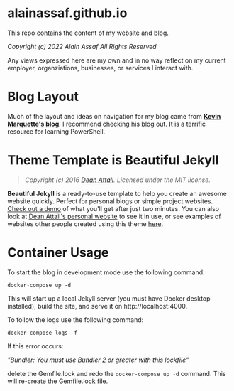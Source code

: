 # alainassaf.github.io

This repo contains the content of my website and blog.

*Copyright (c) 2022 Alain Assaf All Rights Reserved*

Any views expressed here are my own and in no way reflect on my current employer, organziations, businesses, or services I interact with.

# Blog Layout

Much of the layout and ideas on navigation for my blog came from [**Kevin Marquette's blog**](https://powershellexplained.com/). I recommend checking his blog out. It is a terrific resource for learning PowerShell.

# Theme Template is Beautiful Jekyll

> *Copyright (c) 2016 [Dean Attali](http://deanattali.com). Licensed under the MIT license.*

**Beautiful Jekyll** is a ready-to-use template to help you create an awesome website quickly. Perfect for personal blogs or simple project websites.  [Check out a demo](http://deanattali.com/beautiful-jekyll) of what you'll get after just two minutes.  You can also look at [Dean Attail's personal website](http://deanattali.com) to see it in use, or see examples of websites other people created using this theme [here](https://github.com/daattali/beautiful-jekyll#showcased-users-success-stories).

# Container Usage
To start the blog in development mode use the following command:
```termnial
docker-compose up -d
```
This will start up a local Jekyll server (you must have Docker desktop installed), build the site, and serve it on http://localhost:4000.

To follow the logs use the following command:
```terminal
docker-compose logs -f
```
If this error occurs:

 *"Bundler: You must use Bundler 2 or greater with this lockfile"*

 delete the Gemfile.lock and redo the `docker-compose up -d` command. This will re-create the Gemfile.lock file.